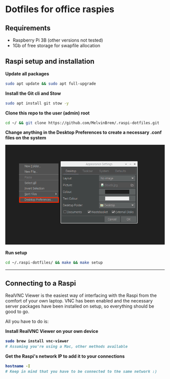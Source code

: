 # Dotfiles for office raspies

## Requirements

- Raspberry Pi 3B (other versions not tested)
- 1Gb of free storage for swapfile allocation

## Raspi setup and installation

<b>Update all packages</b>

```sh
sudo apt update && sudo apt full-upgrade
```

<b>Install the Git cli and Stow</b>

```sh
sudo apt install git stow -y
```

<b>Clone this repo to the user (admin) root</b>

```sh
cd ~/ && git clone https://github.com/MelvinBrem/.raspi-dotfiles.git
```

<b>Change anything in the Desktop Preferences to create a necessary .conf files on the system</b>

![Desktop Preferences](readme_desktop_pref.png)

<b>Run setup</b>

```sh
cd ~/.raspi-dotfiles/ && make && make setup
```

<hr>

## Connecting to a Raspi

RealVNC Viewer is the easiest way of interfacing with the Raspi from the comfort of your own laptop. VNC has been enabled and the necessary server packages have been installed on setup, so everything should be good to go.

All you have to do is:<br>

<b>Install RealVNC Viewer on your own device<b>

```sh
sudo brew install vnc-viewer
# Assuming you're using a Mac, other methods available
```

<b>Get the Raspi's network IP to add it to your connections</b>

```sh
hostname -I
# Keep in mind that you have to be connected to the same network :)
```

